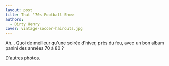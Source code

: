 ```yaml
---
layout: post
title: That '70s Football Show
authors:
  - Dirty Henry
cover: vintage-soccer-haircuts.jpg
---
```


Ah… Quoi de meilleur qu'une soirée d'hiver, près du feu, avec un bon album
panini des années 70 à 80 ?

[D'autres photos.](http://footnostalgie.free.fr/index3.htm)
